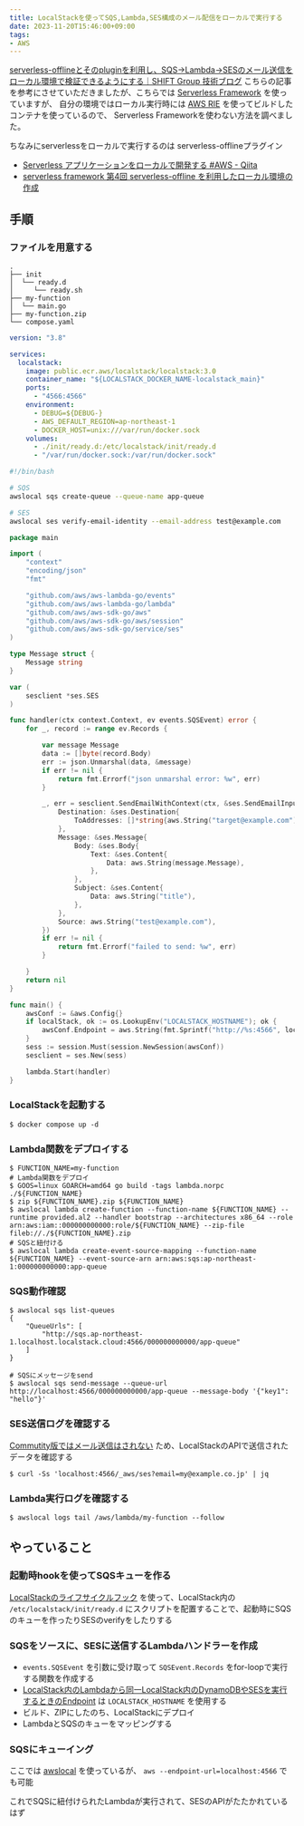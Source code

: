```yaml
---
title: LocalStackを使ってSQS,Lambda,SES構成のメール配信をローカルで実行する
date: 2023-11-20T15:46:00+09:00
tags:
- AWS
---
```


[serverless-offlineとそのpluginを利用し、SQS→Lambda→SESのメール送信をローカル環境で検証できるようにする｜SHIFT Group 技術ブログ](https://note.com/shift_tech/n/nf68c70d99203)
こちらの記事を参考にさせていただきましたが、こちらでは [Serverless Framework](https://www.serverless.com) を使っていますが、
自分の環境ではローカル実行時には [AWS RIE](https://docs.aws.amazon.com/ja_jp/lambda/latest/dg/images-test.html) を使ってビルドしたコンテナを使っているので、
Serverless Frameworkを使わない方法を調べました。

ちなみにserverlessをローカルで実行するのは serverless-offlineプラグイン

* [Serverless アプリケーションをローカルで開発する #AWS - Qiita](https://qiita.com/noralife/items/e36621ddd0e5b8ff4447)
* [serverless framework 第4回 serverless-offline を利用したローカル環境の作成](https://zenn.dev/naok_1207/articles/79e53a748cacd0)

## 手順

### ファイルを用意する

````
.
├── init
│  └── ready.d
│     └── ready.sh
├── my-function
│  └── main.go
├── my-function.zip
└── compose.yaml
````

````yaml:compose.yaml
version: "3.8"

services:
  localstack:
    image: public.ecr.aws/localstack/localstack:3.0
    container_name: "${LOCALSTACK_DOCKER_NAME-localstack_main}"
    ports:
      - "4566:4566"
    environment:
      - DEBUG=${DEBUG-}
      - AWS_DEFAULT_REGION=ap-northeast-1
      - DOCKER_HOST=unix:///var/run/docker.sock
    volumes:
      - ./init/ready.d:/etc/localstack/init/ready.d
      - "/var/run/docker.sock:/var/run/docker.sock"
````

````shell:init/ready.d/ready.sh
#!/bin/bash

# SQS
awslocal sqs create-queue --queue-name app-queue

# SES
awslocal ses verify-email-identity --email-address test@example.com
````

````go:main.go
package main

import (
	"context"
	"encoding/json"
	"fmt"

	"github.com/aws/aws-lambda-go/events"
	"github.com/aws/aws-lambda-go/lambda"
	"github.com/aws/aws-sdk-go/aws"
	"github.com/aws/aws-sdk-go/aws/session"
	"github.com/aws/aws-sdk-go/service/ses"
)

type Message struct {
	Message string
}

var (
	sesclient *ses.SES
)

func handler(ctx context.Context, ev events.SQSEvent) error {
	for _, record := range ev.Records {

		var message Message
		data := []byte(record.Body)
		err := json.Unmarshal(data, &message)
		if err != nil {
			return fmt.Errorf("json unmarshal error: %w", err)
		}

		_, err = sesclient.SendEmailWithContext(ctx, &ses.SendEmailInput{
			Destination: &ses.Destination{
				ToAddresses: []*string{aws.String("target@example.com")},
			},
			Message: &ses.Message{
				Body: &ses.Body{
					Text: &ses.Content{
						Data: aws.String(message.Message),
					},
				},
				Subject: &ses.Content{
					Data: aws.String("title"),
				},
			},
			Source: aws.String("test@example.com"),
		})
		if err != nil {
			return fmt.Errorf("failed to send: %w", err)
		}

	}
	return nil
}

func main() {
	awsConf := &aws.Config{}
	if localStack, ok := os.LookupEnv("LOCALSTACK_HOSTNAME"); ok {
		awsConf.Endpoint = aws.String(fmt.Sprintf("http://%s:4566", localStack))
	}
	sess := session.Must(session.NewSession(awsConf))
	sesclient = ses.New(sess)

	lambda.Start(handler)
}

````

### LocalStackを起動する

````shell
$ docker compose up -d
````

### Lambda関数をデプロイする

````shell
$ FUNCTION_NAME=my-function
# Lambda関数をデプロイ
$ GOOS=linux GOARCH=amd64 go build -tags lambda.norpc ./${FUNCTION_NAME}
$ zip ${FUNCTION_NAME}.zip ${FUNCTION_NAME}
$ awslocal lambda create-function --function-name ${FUNCTION_NAME} --runtime provided.al2 --handler bootstrap --architectures x86_64 --role arn:aws:iam::000000000000:role/${FUNCTION_NAME} --zip-file fileb://./${FUNCTION_NAME}.zip
# SQSと紐付ける
$ awslocal lambda create-event-source-mapping --function-name ${FUNCTION_NAME} --event-source-arn arn:aws:sqs:ap-northeast-1:000000000000:app-queue
````

### SQS動作確認

````shell
$ awslocal sqs list-queues
{
    "QueueUrls": [
        "http://sqs.ap-northeast-1.localhost.localstack.cloud:4566/000000000000/app-queue"
    ]
}

# SQSにメッセージをsend
$ awslocal sqs send-message --queue-url http://localhost:4566/000000000000/app-queue --message-body '{"key1": "hello"}'
````

### SES送信ログを確認する

[Commutity版ではメール送信はされない](https://docs.localstack.cloud/user-guide/aws/ses/) ため、LocalStackのAPIで送信されたデータを確認する

````shell
$ curl -Ss 'localhost:4566/_aws/ses?email=my@example.co.jp' | jq
````

### Lambda実行ログを確認する

````shell
$ awslocal logs tail /aws/lambda/my-function --follow
````

## やっていること

### 起動時hookを使ってSQSキューを作る

[LocalStackのライフサイクルフック](note/LocalStackのライフサイクルフックを利用する.md) を使って、LocalStack内の `/etc/localstack/init/ready.d` にスクリプトを配置することで、起動時にSQSのキューを作ったりSESのverifyをしたりする

### SQSをソースに、SESに送信するLambdaハンドラーを作成

* `events.SQSEvent` を引数に受け取って `SQSEvent.Records` をfor-loopで実行する関数を作成する
* [LocalStack内のLambdaから同一LocalStack内のDynamoDBやSESを実行するときのEndpoint](note/LocalStack内のLambdaから同一LocalStack内のDynamoDBやSESを実行するときのEndpoint.md) は `LOCALSTACK_HOSTNAME` を使用する
* ビルド、ZIPにしたのち、LocalStackにデプロイ
* LambdaとSQSのキューをマッピングする

### SQSにキューイング

ここでは [awslocal](https://github.com/localstack/awscli-local) を使っているが、 `aws --endpoint-url=localhost:4566` でも可能

これでSQSに紐付けられたLambdaが実行されて、SESのAPIがたたかれているはず
